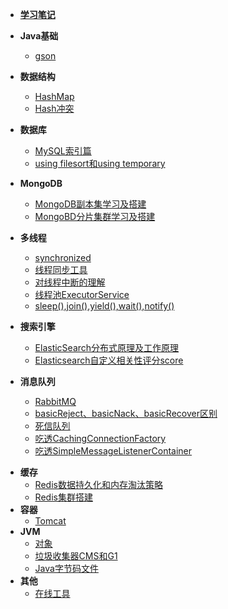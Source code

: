 - [**学习笔记**](README.md)

- **Java基础**
  - [gson](Java/谷歌开源工具gson/README.md)
  
- **数据结构**

  * [HashMap](数据结构/HashMap/README.md)
  * [Hash冲突](数据结构/Hash冲突解决方式/README.md)
  
- **数据库**
  
  - [MySQL索引篇](数据库/MySQL索引篇/README.md)
  - [using filesort和using temporary](数据库/文件排序和临时表/README.md)
  
- **MongoDB**

  - [MongoDB副本集学习及搭建](MongoDB/MongoDB副本集学习及搭建/README.md)
  - [MongoBD分片集群学习及搭建](MongoDB/MongoBD分片集群学习及搭建/README.md)

- **多线程**

  - [synchronized](多线程/synchronized/README.md)

  * [线程同步工具](多线程/线程同步工具/README.md)
  * [对线程中断的理解](多线程/对线程中断的理解/README.md)
  * [线程池ExecutorService](多线程/线程池ExecutorService/README.md)
  * [sleep(),join(),yield(),wait(),notify()](多线程/sleep(),join(),yield(),wait()/README.md)

- **搜索引擎**
  
  - [ElasticSearch分布式原理及工作原理](搜索/ElasticSearch分布式原理及工作原理/README.md)
  - [Elasticsearch自定义相关性评分score](搜索/Elasticsearch自定义相关性评分score/README.md)
  
- **消息队列**
  
  - [RabbitMQ](消息队列/RabbitMQ梳理/README.md)
  - [basicReject、basicNack、basicRecover区别](消息队列/basicReject、basicNack、basicRecover区别/README.md)
  - [死信队列](消息队列/RabbbitMQ实现死信队列/README.md)
  - [吃透CachingConnectionFactory](消息队列/CachingConnectionFactory/README.md)
  - [吃透SimpleMessageListenerContainer](消息队列/SimpleMessageListenerContainer/README.md)

* **缓存**
  * [Redis数据持久化和内存淘汰策略](缓存/Redis配置文件学习(精华)/README.md)
  * [Redis集群搭建](缓存/Redis集群搭建记录/README.md)
* **容器**
  * [Tomcat](web容器/Tomcat/README.md)
* **JVM**
  * [对象](JVM/对象/README.md)
  * [垃圾收集器CMS和G1](JVM/Java内存区域划分详解/README.md)
  * [Java字节码文件](JVM/Java字节码文件/README.md)
* **其他**
  * [在线工具](其他/实用工具/README.md)

